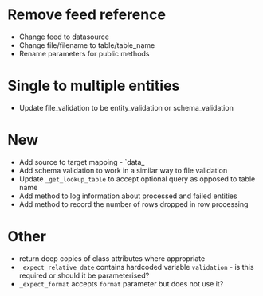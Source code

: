# Remove feed reference
* Change feed to datasource
* Change file/filename to table/table_name
* Rename parameters for public methods

# Single to multiple entities
* Update file_validation to be entity_validation or schema_validation


# New
* Add source to target mapping - `data_
* Add schema validation to work in a similar way to file validation
* Update `_get_lookup_table` to accept optional query as opposed to table name
* Add method to log information about processed and failed entities
* Add method to record the number of rows dropped in row processing

# Other
* return deep copies of class attributes where appropriate
* `_expect_relative_date` contains hardcoded variable `validation` - is this required or should it be parameterised?
* `_expect_format` accepts `format` parameter but does not use it?

